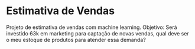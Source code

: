 # Estimativa de Vendas
Projeto de estimativa de vendas com machine learning.
Objetivo: Será investido 63k em marketing para captação de novas vendas, qual deve ser o meu estoque de produtos para atender essa demanda?

